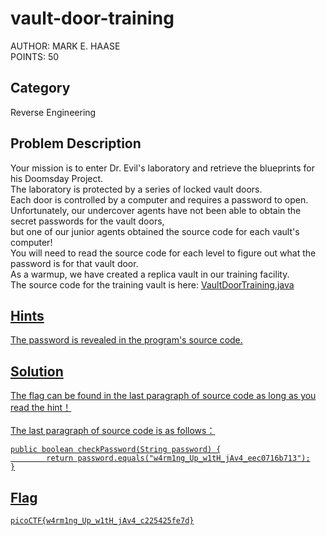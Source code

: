 <h1>vault-door-training</h1>
AUTHOR: MARK E. HAASE<br>
POINTS: 50

<h2>Category</h2>
Reverse Engineering

<h2>Problem Description</h2>
Your mission is to enter Dr. Evil's laboratory and retrieve the blueprints for his Doomsday Project.<br> 
The laboratory is protected by a series of locked vault doors.<br>
Each door is controlled by a computer and requires a password to open.<br> 
Unfortunately, our undercover agents have not been able to obtain the secret passwords for the vault doors,<br>
but one of our junior agents obtained the source code for each vault's computer!<br>
You will need to read the source code for each level to figure out what the password is for that vault door.<br>
As a warmup, we have created a replica vault in our training facility.<br>
The source code for the training vault is here: <a href="https://github.com/laiyutong/picoCTF_2019_writeup/blob/main/Reverse%20Engineering/vault-door-training/VaultDoorTraining.java">VaultDoorTraining.java

<h2>Hints</h2>
The password is revealed in the program's source code.

<h2>Solution</h2>
The flag can be found in the last paragraph of source code as long as you read the hint！<br><br>
The last paragraph of source code is as follows：<br>
<pre class="text">
<code>public boolean checkPassword(String password) {
        return password.equals("w4rm1ng_Up_w1tH_jAv4_eec0716b713");
}
</code></pre>
  
<h2>Flag</h2>
<code>picoCTF{w4rm1ng_Up_w1tH_jAv4_c225425fe7d}</code>

